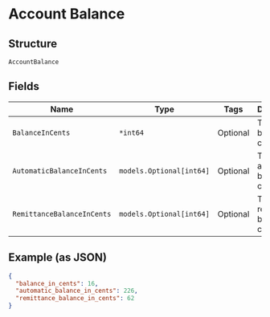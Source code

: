 
# Account Balance

## Structure

`AccountBalance`

## Fields

| Name | Type | Tags | Description |
|  --- | --- | --- | --- |
| `BalanceInCents` | `*int64` | Optional | The balance in cents. |
| `AutomaticBalanceInCents` | `models.Optional[int64]` | Optional | The automatic balance in cents. |
| `RemittanceBalanceInCents` | `models.Optional[int64]` | Optional | The remittance balance in cents. |

## Example (as JSON)

```json
{
  "balance_in_cents": 16,
  "automatic_balance_in_cents": 226,
  "remittance_balance_in_cents": 62
}
```

